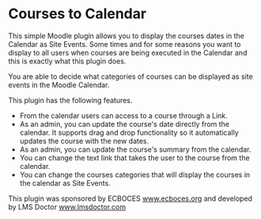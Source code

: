 # Courses to Calendar

This simple Moodle plugin allows you to display the courses dates in the Calendar as Site Events. Some times and for some reasons you want to display to all users when courses are being executed in the Calendar and this is exactly what this plugin does.

You are able to decide what categories of courses can be displayed as site events in the Moodle Calendar.

This plugin has the following features.

- From the calendar users can access to a course through a Link.
- As an admin, you can update the course's date directly from the calendar. It supports drag and drop functionality so it automatically updates the course with the new dates.
- As an admin, you can update the course's summary from the calendar.
- You can change the text link that takes the user to the course from the calendar.
- You can change the courses categories that will display the courses in the calendar as Site Events.

This plugin was sponsored by ECBOCES www.ecboces.org and developed by LMS Doctor www.lmsdoctor.com

